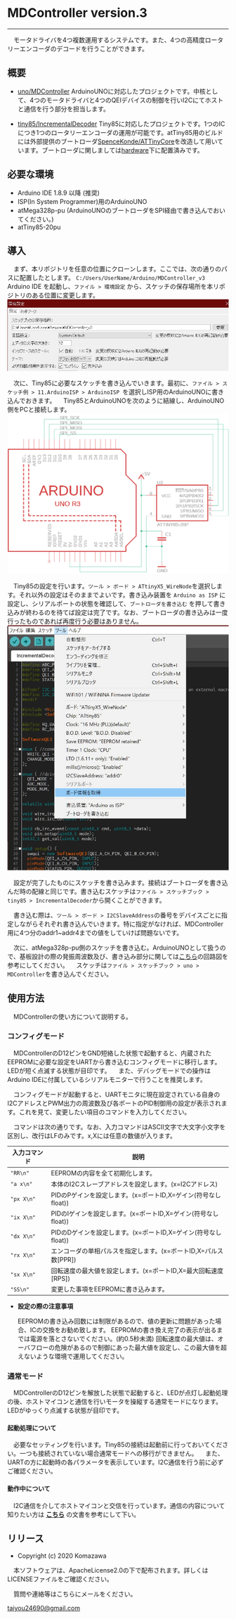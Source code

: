 # MDController  version.3

-----

　モータドライバを4つ複数運用するシステムです。また、4つの高精度ロータリーエンコーダのデコードを行うことができます。

## 概要

- [uno/MDController](uno/MDController) ArduinoUNOに対応したプロジェクトです。中核として、4つのモータドライバと4つのQEIデバイスの制御を行いI2Cにてホストと通信を行う部分を担当します。

- [tiny85/IncrementalDecoder](tiny85/IncrementalDecoder) Tiny85に対応したプロジェクトです。1つのICにつき1つのロータリーエンコーダの運用が可能です。atTiny85用のビルドには外部提供のブートローダ[SpenceKonde/ATTinyCore](https://github.com/SpenceKonde/ATTinyCore)を改造して用いています。ブートローダに関しましては[hardware](hardware)下に配置済みです。

## 必要な環境

- Arduino IDE 1.8.9 以降 (推奨)
- ISP(In System Programmer)用のArduinoUNO
- atMega328p-pu (ArduinoUNOのブートローダをSPI経由で書き込んでおいてください。)
- atTiny85-20pu

## 導入

　まず、本リポジトリを任意の位置にクローンします。ここでは、次の通りのパスに配置したとします。
    `C:/Users/UserName/Arduino/MDController_v3`
　Arduino IDE を起動し、`ファイル > 環境設定` から、スケッチの保存場所を本リポジトリのある位置に変更します。
![画像1](etc/ino_setting.jpg)

　次に、Tiny85に必要なスケッチを書き込んでいきます。最初に、`ファイル > スケッチ例 > 11.ArduinoISP > ArduinoISP `を選択しISP用のArduinoUNOに書き込んでおきます。
　Tiny85とArduinoUNOを次のように結線し、ArduinoUNO側をPCと接続します。
![画像2](etc/pcb_isp.png)

　Tiny85の設定を行います。`ツール > ボード > ATtinyX5_WireNode`を選択します。それ以外の設定はそのままでよいです。書き込み装置を `Arduino as ISP` に設定し、シリアルポートの状態を確認して、`ブートローダを書き込む` を押して書き込みが終わるのを待てば設定は完了です。なお、ブートローダの書き込みは一度行ったものであれば再度行う必要はありません。
![画像3](etc/board_setting.jpg)

　設定が完了したものにスケッチを書き込みます。接続はブートローダを書き込んだ時の配線と同じです。書き込むスケッチは`ファイル > スケッチブック > tiny85 > IncrementalDecoder`から開くことができます。

　書き込む際は、`ツール > ボード > I2CSlaveAddress`の番号をデバイスごとに指定しながらそれぞれ書き込んでいきます。特に指定がなければ、MDController用に4つ分のaddr1~addr4までの値をしていけば問題ないです。

　次に、atMega328p-pu側のスケッチを書き込む。ArduinoUNOとして扱うので、基板設計の際の発振周波数及び、書き込み部分に関しては[こちら](etc/MDController_sch.png)の回路図を参考にしてください。
　スケッチは`ファイル > スケッチブック > uno > MDController`を書き込んでください。

## 使用方法

　MDControllerの使い方について説明する。

### コンフィグモード

　MDControllerのD12ピンをGND短絡した状態で起動すると、内蔵されたEEPROMに必要な設定をUARTから書き込むコンフィグモードに移行します。LEDが短く点滅する状態が目印です。
　また、デバッグモードでの操作はArduino IDEに付属しているシリアルモニターで行うことを推奨します。

　コンフィグモードが起動すると、UARTモニタに現在設定されている自身のI2CアドレスとPWM出力の周波数及び各ポートのPID制御用の設定が表示されます。これを見て、変更したい項目のコマンドを入力してください。

　コマンドは次の通りです。なお、入力コマンドはASCII文字で大文字小文字を区別し、改行はLFのみです。x,Xには任意の数値が入ります。

| 入力コマンド   | 説明                                                       |
| ------------ | --------------------------------------------------------- |
| `"RR\n"`     | EEPROMの内容を全て初期化します。                               |
| `"a x\n"`    | 本体のI2Cスレーブアドレスを設定します。(x=I2Cアドレス)            |
| `"px X\n"`   | PIDのPゲインを設定します。(x=ポートID,X=ゲイン(符号なしfloat))   |
| `"ix X\n"`   | PIDのIゲインを設定します。(x=ポートID,X=ゲイン(符号なしfloat))   |
| `"dx X\n"`   | PIDのDゲインを設定します。(x=ポートID,X=ゲイン(符号なしfloat))   |
| `"rx X\n"`   | エンコーダの単相パルスを指定します。(x=ポートID,X=パルス数[PPR])  |
| `"sx X\n"`   | 回転速度の最大値を設定します。(x=ポートID,X=最大回転速度[RPS])    |
| `"SS\n"`     | 変更した事項をEEPROMに書き込みます。                           |

- **設定の際の注意事項**

  EEPROMの書き込み回数には制限があるので、値の更新に問題があった場合、ICの交換をお勧め致します。
  EEPROMの書き換え完了の表示が出るまでは電源を落とさないでください。(約0.5秒未満) 
  回転速度の最大値は、オーバフローの危険があるので制御にあった最大値を設定し、この最大値を超えないような環境で運用してください。

### 通常モード

　MDControllerのD12ピンを解放した状態で起動すると、LEDが点灯し起動処理の後、ホストマイコンと通信を行いモータを操縦する通常モードになります。LEDがゆっくり点滅する状態が目印です。

#### 起動処理について

　必要なセッティングを行います。Tiny85の接続は起動前に行っておいてください。一つも接続されていない場合通常モードへの移行ができません。
　また、UARTの方に起動時の各パラメータを表示しています。I2C通信を行う前に必ずご確認ください。
　
#### 動作中について

　I2C通信を介してホストマイコンと交信を行っています。通信の内容について知りたい方は **[こちら](etc/MDController_v3_i2c_protocol.md)** の文書を参考にして下い。
　
## リリース

- Copyright (c)  2020 Komazawa

　本ソフトウェアは、ApacheLicense2.0の下で配布されます。詳しくはLICENSEファイルをご確認ください。

　質問や連絡等はこちらにメールをください。

 taiyou24690@gmail.com

　